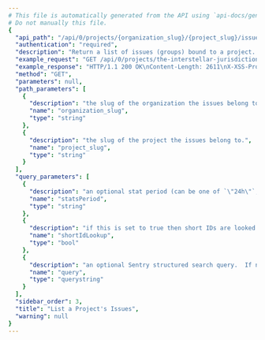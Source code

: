 ```yaml
---
# This file is automatically generated from the API using `api-docs/generate.py`
# Do not manually this file.
{
  "api_path": "/api/0/projects/{organization_slug}/{project_slug}/issues/", 
  "authentication": "required", 
  "description": "Return a list of issues (groups) bound to a project.  All parameters are\nsupplied as query string parameters.\n\nA default query of ``is:unresolved`` is applied. To return results\nwith other statuses send an new query value (i.e. ``?query=`` for all\nresults).\n\nThe ``statsPeriod`` parameter can be used to select the timeline\nstats which should be present. Possible values are: '' (disable),\n'24h', '14d'", 
  "example_request": "GET /api/0/projects/the-interstellar-jurisdiction/pump-station/issues/?statsPeriod=24h HTTP/1.1\nHost: sentry.io\nAuthorization: Bearer {base64-encoded-key-here}", 
  "example_response": "HTTP/1.1 200 OK\nContent-Length: 2611\nX-XSS-Protection: 1; mode=block\nContent-Language: en\nX-Max-Hits: 1000\nVary: Accept-Language, Cookie\nX-Content-Type-Options: nosniff\nLink: <https://sentry.io/api/0/projects/the-interstellar-jurisdiction/pump-station/issues/?statsPeriod=24h&cursor=1541524989000:0:1>; rel=\"previous\"; results=\"false\"; cursor=\"1541524989000:0:1\", <https://sentry.io/api/0/projects/the-interstellar-jurisdiction/pump-station/issues/?statsPeriod=24h&cursor=1541524984000:1:0>; rel=\"next\"; results=\"false\"; cursor=\"1541524984000:1:0\"\nX-Hits: 2\nAllow: GET, PUT, DELETE, HEAD, OPTIONS\nX-Frame-Options: deny\nContent-Type: application/json\n\n[\n  {\n    \"annotations\": [], \n    \"assignedTo\": null, \n    \"count\": \"1\", \n    \"culprit\": \"io.sentry.example.ApiRequest in perform\", \n    \"firstSeen\": \"2018-11-06T17:23:09Z\", \n    \"hasSeen\": false, \n    \"id\": \"2\", \n    \"isBookmarked\": false, \n    \"isPublic\": false, \n    \"isSubscribed\": true, \n    \"lastSeen\": \"2018-11-06T17:23:09Z\", \n    \"level\": \"error\", \n    \"logger\": null, \n    \"metadata\": {\n      \"filename\": \"ApiRequest.java\", \n      \"type\": \"ApiException\", \n      \"value\": \"Authentication failed, token expired!\"\n    }, \n    \"numComments\": 0, \n    \"permalink\": \"https://sentry.io/the-interstellar-jurisdiction/pump-station/issues/2/\", \n    \"project\": {\n      \"id\": \"2\", \n      \"name\": \"Pump Station\", \n      \"slug\": \"pump-station\"\n    }, \n    \"shareId\": null, \n    \"shortId\": \"PUMP-STATION-2\", \n    \"stats\": {\n      \"24h\": [\n        [\n          1541440800.0, \n          374\n        ], \n        [\n          1541444400.0, \n          259\n        ], \n        [\n          1541448000.0, \n          238\n        ], \n        [\n          1541451600.0, \n          256\n        ], \n        [\n          1541455200.0, \n          440\n        ], \n        [\n          1541458800.0, \n          131\n        ], \n        [\n          1541462400.0, \n          199\n        ], \n        [\n          1541466000.0, \n          868\n        ], \n        [\n          1541469600.0, \n          922\n        ], \n        [\n          1541473200.0, \n          339\n        ], \n        [\n          1541476800.0, \n          628\n        ], \n        [\n          1541480400.0, \n          400\n        ], \n        [\n          1541484000.0, \n          365\n        ], \n        [\n          1541487600.0, \n          501\n        ], \n        [\n          1541491200.0, \n          408\n        ], \n        [\n          1541494800.0, \n          108\n        ], \n        [\n          1541498400.0, \n          318\n        ], \n        [\n          1541502000.0, \n          675\n        ], \n        [\n          1541505600.0, \n          455\n        ], \n        [\n          1541509200.0, \n          713\n        ], \n        [\n          1541512800.0, \n          664\n        ], \n        [\n          1541516400.0, \n          327\n        ], \n        [\n          1541520000.0, \n          888\n        ], \n        [\n          1541523600.0, \n          819\n        ]\n      ]\n    }, \n    \"status\": \"unresolved\", \n    \"statusDetails\": {}, \n    \"subscriptionDetails\": null, \n    \"title\": \"ApiException: Authentication failed, token expired!\", \n    \"type\": \"error\", \n    \"userCount\": 0\n  }, \n  {\n    \"annotations\": [], \n    \"assignedTo\": null, \n    \"count\": \"1\", \n    \"culprit\": \"raven.scripts.runner in main\", \n    \"firstSeen\": \"2018-11-06T17:23:04Z\", \n    \"hasSeen\": false, \n    \"id\": \"1\", \n    \"isBookmarked\": false, \n    \"isPublic\": false, \n    \"isSubscribed\": true, \n    \"lastSeen\": \"2018-11-06T17:23:04Z\", \n    \"level\": \"error\", \n    \"logger\": null, \n    \"metadata\": {\n      \"title\": \"This is an example python exception\"\n    }, \n    \"numComments\": 0, \n    \"permalink\": \"https://sentry.io/the-interstellar-jurisdiction/pump-station/issues/1/\", \n    \"project\": {\n      \"id\": \"2\", \n      \"name\": \"Pump Station\", \n      \"slug\": \"pump-station\"\n    }, \n    \"shareId\": null, \n    \"shortId\": \"PUMP-STATION-1\", \n    \"stats\": {\n      \"24h\": [\n        [\n          1541440800.0, \n          965\n        ], \n        [\n          1541444400.0, \n          624\n        ], \n        [\n          1541448000.0, \n          647\n        ], \n        [\n          1541451600.0, \n          525\n        ], \n        [\n          1541455200.0, \n          968\n        ], \n        [\n          1541458800.0, \n          578\n        ], \n        [\n          1541462400.0, \n          515\n        ], \n        [\n          1541466000.0, \n          737\n        ], \n        [\n          1541469600.0, \n          635\n        ], \n        [\n          1541473200.0, \n          833\n        ], \n        [\n          1541476800.0, \n          327\n        ], \n        [\n          1541480400.0, \n          345\n        ], \n        [\n          1541484000.0, \n          824\n        ], \n        [\n          1541487600.0, \n          135\n        ], \n        [\n          1541491200.0, \n          143\n        ], \n        [\n          1541494800.0, \n          347\n        ], \n        [\n          1541498400.0, \n          509\n        ], \n        [\n          1541502000.0, \n          286\n        ], \n        [\n          1541505600.0, \n          421\n        ], \n        [\n          1541509200.0, \n          428\n        ], \n        [\n          1541512800.0, \n          193\n        ], \n        [\n          1541516400.0, \n          243\n        ], \n        [\n          1541520000.0, \n          134\n        ], \n        [\n          1541523600.0, \n          1236\n        ]\n      ]\n    }, \n    \"status\": \"unresolved\", \n    \"statusDetails\": {}, \n    \"subscriptionDetails\": null, \n    \"title\": \"This is an example python exception\", \n    \"type\": \"default\", \n    \"userCount\": 0\n  }\n]", 
  "method": "GET", 
  "parameters": null, 
  "path_parameters": [
    {
      "description": "the slug of the organization the issues belong to.", 
      "name": "organization_slug", 
      "type": "string"
    }, 
    {
      "description": "the slug of the project the issues belong to.", 
      "name": "project_slug", 
      "type": "string"
    }
  ], 
  "query_parameters": [
    {
      "description": "an optional stat period (can be one of `\"24h\"`, `\"14d\"`, and `\"\"`).", 
      "name": "statsPeriod", 
      "type": "string"
    }, 
    {
      "description": "if this is set to true then short IDs are looked up by this function as well.  This can cause the return value of the function to return an event issue of a different project which is why this is an opt-in. Set to 1 to enable.", 
      "name": "shortIdLookup", 
      "type": "bool"
    }, 
    {
      "description": "an optional Sentry structured search query.  If not provided an implied `\"is:unresolved\"` is assumed.)", 
      "name": "query", 
      "type": "querystring"
    }
  ], 
  "sidebar_order": 3, 
  "title": "List a Project's Issues", 
  "warning": null
}
---
```

